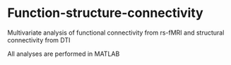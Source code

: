 # Function-structure-connectivity
Multivariate analysis of functional connectivity from rs-fMRI and structural connectivity from DTI

All analyses are performed in MATLAB
